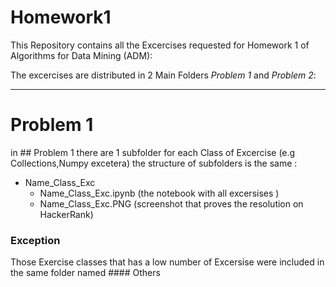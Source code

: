 # Homework1


This Repository contains all the Excercises requested for Homework 1 of Algorithms for Data Mining (ADM):

The excercises are distributed in 2 Main Folders *Problem 1* and *Problem 2*:

-----------------------------------------------------------------------------------------------------------------------------------------------------------------------------------
# Problem 1

in ## Problem 1 there are 1 subfolder for each Class of Excercise (e.g Collections,Numpy excetera)
the structure of subfolders is the same :

* Name_Class_Exc
    + Name_Class_Exc.ipynb (the notebook with all excersises )
    + Name_Class_Exc.PNG (screenshot that proves the resolution on HackerRank)
    
### Exception
Those Exercise classes that has a low number of Excersise were included in the same folder named #### Others
